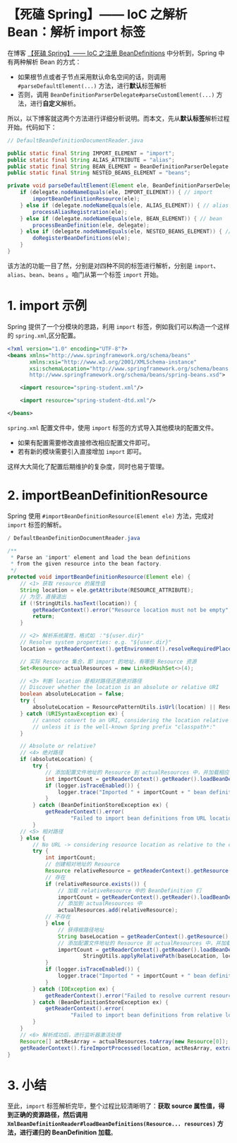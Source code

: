# 【死磕 Spring】—— IoC 之解析Bean：解析 import 标签

在博客 [【死磕 Spring】—— IoC 之注册 BeanDefinitions](http://svip.iocoder.cn/Spring/IoC-register-BeanDefinitions) 中分析到，Spring 中有两种解析 Bean 的方式：

- 如果根节点或者子节点采用默认命名空间的话，则调用 `#parseDefaultElement(...)` 方法，进行**默认**标签解析
- 否则，调用 `BeanDefinitionParserDelegate#parseCustomElement(...)` 方法，进行**自定义**解析。

所以，以下博客就这两个方法进行详细分析说明。而本文，先从**默认标签**解析过程开始。代码如下：

```java
// DefaultBeanDefinitionDocumentReader.java

public static final String IMPORT_ELEMENT = "import";
public static final String ALIAS_ATTRIBUTE = "alias";
public static final String BEAN_ELEMENT = BeanDefinitionParserDelegate.BEAN_ELEMENT;
public static final String NESTED_BEANS_ELEMENT = "beans";

private void parseDefaultElement(Element ele, BeanDefinitionParserDelegate delegate) {
	if (delegate.nodeNameEquals(ele, IMPORT_ELEMENT)) { // import
		importBeanDefinitionResource(ele);
	} else if (delegate.nodeNameEquals(ele, ALIAS_ELEMENT)) { // alias
		processAliasRegistration(ele);
	} else if (delegate.nodeNameEquals(ele, BEAN_ELEMENT)) { // bean
		processBeanDefinition(ele, delegate);
	} else if (delegate.nodeNameEquals(ele, NESTED_BEANS_ELEMENT)) { // beans
		doRegisterBeanDefinitions(ele);
	}
}
```

该方法的功能一目了然，分别是对四种不同的标签进行解析，分别是 `import`、`alias`、`bean`、`beans` 。咱门从第一个标签 `import` 开始。

# 1. import 示例

Spring 提供了一个分模块的思路，利用 `import` 标签，例如我们可以构造一个这样的 `spring.xml`,区分配置。

```xml
<?xml version="1.0" encoding="UTF-8"?>
<beans xmlns="http://www.springframework.org/schema/beans"
       xmlns:xsi="http://www.w3.org/2001/XMLSchema-instance"
       xsi:schemaLocation="http://www.springframework.org/schema/beans
       http://www.springframework.org/schema/beans/spring-beans.xsd">

    <import resource="spring-student.xml"/>

    <import resource="spring-student-dtd.xml"/>

</beans>
```

`spring.xml` 配置文件中，使用 `import` 标签的方式导入其他模块的配置文件。

- 如果有配置需要修改直接修改相应配置文件即可。
- 若有新的模块需要引入直接增加 `import` 即可。

这样大大简化了配置后期维护的复杂度，同时也易于管理。

# 2. importBeanDefinitionResource

Spring 使用 `#importBeanDefinitionResource(Element ele)` 方法，完成对 `import` 标签的解析。

```java
/ DefaultBeanDefinitionDocumentReader.java

/**
 * Parse an "import" element and load the bean definitions
 * from the given resource into the bean factory.
 */
protected void importBeanDefinitionResource(Element ele) {
    // <1> 获取 resource 的属性值
    String location = ele.getAttribute(RESOURCE_ATTRIBUTE);
    // 为空，直接退出
    if (!StringUtils.hasText(location)) {
        getReaderContext().error("Resource location must not be empty", ele); // 使用 problemReporter 报错
        return;
    }

    // <2> 解析系统属性，格式如 ："${user.dir}"
    // Resolve system properties: e.g. "${user.dir}"
    location = getReaderContext().getEnvironment().resolveRequiredPlaceholders(location);

    // 实际 Resource 集合，即 import 的地址，有哪些 Resource 资源
    Set<Resource> actualResources = new LinkedHashSet<>(4);

    // <3> 判断 location 是相对路径还是绝对路径
    // Discover whether the location is an absolute or relative URI
    boolean absoluteLocation = false;
    try {
        absoluteLocation = ResourcePatternUtils.isUrl(location) || ResourceUtils.toURI(location).isAbsolute();
    } catch (URISyntaxException ex) {
        // cannot convert to an URI, considering the location relative
        // unless it is the well-known Spring prefix "classpath*:"
    }

    // Absolute or relative?
    // <4> 绝对路径
    if (absoluteLocation) {
        try {
            // 添加配置文件地址的 Resource 到 actualResources 中，并加载相应的 BeanDefinition 们
            int importCount = getReaderContext().getReader().loadBeanDefinitions(location, actualResources);
            if (logger.isTraceEnabled()) {
                logger.trace("Imported " + importCount + " bean definitions from URL location [" + location + "]");
            }
        } catch (BeanDefinitionStoreException ex) {
            getReaderContext().error(
                    "Failed to import bean definitions from URL location [" + location + "]", ele, ex);
        }
    // <5> 相对路径
    } else {
        // No URL -> considering resource location as relative to the current file.
        try {
            int importCount;
            // 创建相对地址的 Resource
            Resource relativeResource = getReaderContext().getResource().createRelative(location);
            // 存在
            if (relativeResource.exists()) {
                // 加载 relativeResource 中的 BeanDefinition 们
                importCount = getReaderContext().getReader().loadBeanDefinitions(relativeResource);
                // 添加到 actualResources 中
                actualResources.add(relativeResource);
            // 不存在
            } else {
                // 获得根路径地址
                String baseLocation = getReaderContext().getResource().getURL().toString();
                // 添加配置文件地址的 Resource 到 actualResources 中，并加载相应的 BeanDefinition 们
                importCount = getReaderContext().getReader().loadBeanDefinitions(
                        StringUtils.applyRelativePath(baseLocation, location) /* 计算绝对路径 */, actualResources);
            }
            if (logger.isTraceEnabled()) {
                logger.trace("Imported " + importCount + " bean definitions from relative location [" + location + "]");
            }
        } catch (IOException ex) {
            getReaderContext().error("Failed to resolve current resource location", ele, ex);
        } catch (BeanDefinitionStoreException ex) {
            getReaderContext().error(
                    "Failed to import bean definitions from relative location [" + location + "]", ele, ex);
        }
    }
    // <6> 解析成功后，进行监听器激活处理
    Resource[] actResArray = actualResources.toArray(new Resource[0]);
    getReaderContext().fireImportProcessed(location, actResArray, extractSource(ele));
}
```

# 3. 小结

至此，`import` 标签解析完毕，整个过程比较清晰明了：**获取 source 属性值，得到正确的资源路径，然后调用 `XmlBeanDefinitionReader#loadBeanDefinitions(Resource... resources)` 方法，进行递归的 BeanDefinition 加载**。